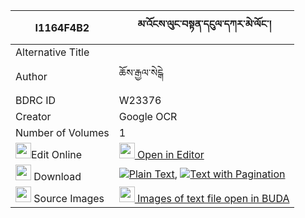 |I1164F4B2|མ་འོངས་ལུང་བསྟན་དངུལ་དཀར་མེ་ལོང་། 
| --- | --- 
|Alternative Title |
|Author| ཆོས་རྒྱལ་སེངྒེ
|BDRC ID | W23376
|Creator | Google OCR
|Number of Volumes| 1
|<img width="25" src="https://img.icons8.com/color/25/000000/edit-property.png">Edit Online| [<img width="25" src="https://avatars.githubusercontent.com/u/45091458?s=200&v=4"> Open in Editor](http://editor.openpecha.org/I1164F4B2)
|<img width="25" src="https://img.icons8.com/fluent/48/000000/download-2.png"/>  Download | [![](https://img.icons8.com/color/20/000000/txt.png)Plain Text](https://github.com/Openpecha/I1164F4B2/releases/download/v1/maong_lungten_ngul_karme_long_plain_I1164F4B2.zip), [![](https://img.icons8.com/color/20/000000/txt.png)Text with Pagination](https://github.com/Openpecha/I1164F4B2/releases/download/v1/maong_lungten_ngul_karme_long_pages_I1164F4B2.zip)
|<img width="25" src="https://img.icons8.com/plasticine/100/000000/pictures-folder.png"/>  Source Images | [<img width="25" src="https://library.bdrc.io/icons/BUDA-small.svg"> Images of text file open in BUDA](https://library.bdrc.io/show/bdr:W23376)